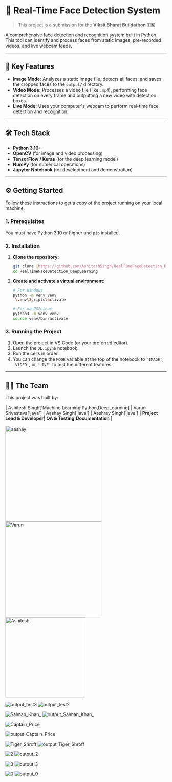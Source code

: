 # 🎥 Real-Time Face Detection System

> This project is a submission for the **Viksit Bharat Buildathon 🇮🇳**

A comprehensive face detection and recognition system built in Python. This tool can identify and process faces from static images, pre-recorded videos, and live webcam feeds.

---

## 🌟 Key Features

* **Image Mode:** Analyzes a static image file, detects all faces, and saves the cropped faces to the `output/` directory.
* **Video Mode:** Processes a video file (like `.mp4`), performing face detection on every frame and outputting a new video with detection boxes.
* **Live Mode:** Uses your computer's webcam to perform real-time face detection and recognition.

---

## 🛠️ Tech Stack

* **Python 3.10+**
* **OpenCV** (for image and video processing)
* **TensorFlow / Keras** (for the deep learning model)
* **NumPy** (for numerical operations)
* **Jupyter Notebook** (for development and demonstration)

---

## ⚙️ Getting Started

Follow these instructions to get a copy of the project running on your local machine.

### 1. Prerequisites

You must have Python 3.10 or higher and `pip` installed.

### 2. Installation

1.  **Clone the repository:**
    ```bash
    git clone [https://github.com/AshiteshSingh/RealTimeFaceDetection_DeepLearning.git](https://github.com/AshiteshSingh/RealTimeFaceDetection_DeepLearning.git)
    cd RealTimeFaceDetection_DeepLearning
    ```

2.  **Create and activate a virtual environment:**
    ```bash
    # For Windows
    python -m venv venv
    .\venv\Scripts\activate
    
    # For macOS/Linux
    python3 -m venv venv
    source venv/bin/activate
    ```

### 3. Running the Project

1.  Open the project in VS Code (or your preferred editor).
2.  Launch the `DL.ipynb` notebook.
3.  Run the cells in order.
4.  You can change the `MODE` variable at the top of the notebook to `'IMAGE'`, `'VIDEO'`, or `'LIVE'` to test the different features.

---

## 👨‍💻 The Team

This project was built by:

| Ashitesh Singh['Machine Learning,Python,DeepLearning] | Varun Srivastava['java']  | Aashay Singh['java'] | Aashray Singh['java']
| **Project Lead & Developer**| **QA & Testing**|**Documentation** |
<!-- Line 69-71: Team member images -->
<img src="https://github.com/user-attachments/assets/a869eba2-5fd6-427e-9bf2-79e4cb7f8319" alt="aashay" width="300">
<img src="https://github.com/user-attachments/assets/3a74a80e-e622-469c-b753-7c7946f8644e" alt="Varun" width="300">
<img src="https://github.com/user-attachments/assets/bd7b41dc-adbc-4237-80fd-a2871ebfa5dc" alt="Ashitesh" width="250">

![output_test3](https://github.com/user-attachments/assets/36e071f8-643c-45cb-9fa9-e2b46aa7b41d)
![output_test2](https://github.com/user-attachments/assets/09f699d2-d5fa-4507-b7c6-221191b06536)

![Salman_Khan_](https://github.com/user-attachments/assets/fd771bc1-88a5-4390-a607-476fe3d38ed1)
![output_Salman_Khan_](https://github.com/user-attachments/assets/dae02699-82a1-4887-94aa-a1268620001c)

![Captain_Price](https://github.com/user-attachments/assets/95603480-cf42-4302-9154-54d0c627fd44)

![output_Captain_Price](https://github.com/user-attachments/assets/a021580a-8728-4c3b-aea0-23a9ca09c47e)



![Tiger_Shroff](https://github.com/user-attachments/assets/d178e41c-674e-4aa7-ba06-5ee5d1e36ef8)
![output_Tiger_Shroff](https://github.com/user-attachments/assets/400f348a-90c5-4e8d-97fd-efde98c8fcc8)

![2](https://github.com/user-attachments/assets/efa8466c-f237-4963-9054-f56a059ec86f)
![output_2](https://github.com/user-attachments/assets/78cbf980-b984-48eb-8cde-a2634a07667f)

![3](https://github.com/user-attachments/assets/a12e6e01-fb83-4e5c-a956-7def0f5ea8c3)
![output_3](https://github.com/user-attachments/assets/cae6f567-071a-4b47-a6a6-6a55c301f110)

![0](https://github.com/user-attachments/assets/47f79d99-99d4-46e6-ab3b-cb721558b65a)
![output_0](https://github.com/user-attachments/assets/ba3dd002-69d5-4ffe-be2e-c972f902ace3)





